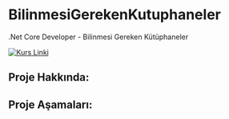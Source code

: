 # BilinmesiGerekenKutuphaneler
.Net Core Developer - Bilinmesi Gereken Kütüphaneler 

[![Kurs Linki](https://img.shields.io/badge/Kurs%20Linki%20-izlemek%20için%20tıklayın-purple)](https://www.udemy.com/course/net-core-developer-bilmesi-gereken-kutuphaneler-konular/)

## Proje Hakkında: 

## Proje Aşamaları:
